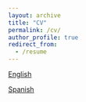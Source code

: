 ```yaml
---
layout: archive
title: "CV"
permalink: /cv/
author_profile: true
redirect_from:
  - /resume
---
```

 

[English](http://academicpages.github.io/files/Claudia_Vazquez_English.pdf)

[Spanish](http://academicpages.github.io/files/Claudia_Vazquez_Español.pdf)

